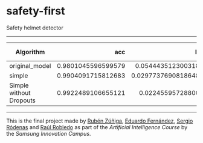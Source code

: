 # safety-first
Safety helmet detector

---

| Algorithm      |     acc  |     loss | value acc | value loss | precision | val precision |       lr | n epoch | train time | url |
|----------------|---------:|---------:|----------:|-----------:|----------:|--------------:|---------:|--------:|-----------:|-----|
| original_model | 0.9801045596599579 | 0.05444351230031882 |  0.9804829508066177 |   0.05829200801041597 |  0.975613358616829 |      0.9780876249074936 | 0.0006625000314670615 |      20 |   243.72427463531494 |     |
| simple | 0.9904091715812683 | 0.029773769081864875 |  0.9828977227210999 |   0.06810503541299577 |  0.9882381230592727 |      0.9771572142839432 | 0.0005500000261235982 |      20 |   220.74680304527283 |     |
|  Simple without Dropouts | 0.9922489106655121 | 0.0224559572880031 |  0.9837784051895142 |   0.06684100641737174 |  0.990616163611412 |      0.981344410777092 | 0.0003989375189121347 |      20 |   210.04218673706055 |     |

 
---
This is the final project made by [Rubén Zúñiga](https://github.com/yezarou), [Eduardo Fernández](https://github.com/EduFdezSoy), [Sergio Ródenas](https://github.com/sergiorodenas) and [Raúl Robledo](https://github.com/Nara14) as part of the *Artificial Intelligence Course* by the *Samsung Innovation Campus*.  
